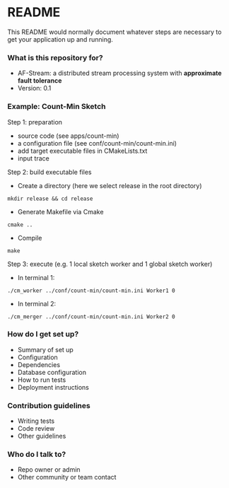 # README #

This README would normally document whatever steps are necessary to get your application up and running.

### What is this repository for? ###

* AF-Stream: a distributed stream processing system with **approximate fault tolerance**
* Version: 0.1

### Example: Count-Min Sketch ###

Step 1: preparation

* source code (see apps/count-min)
* a configuration file (see conf/count-min/count-min.ini)
* add target executable files in CMakeLists.txt
* input trace

Step 2: build executable files 

* Create a directory (here we select release in the root directory)
```
mkdir release && cd release
```

* Generate Makefile via Cmake
```
cmake ..
```

* Compile
```
make
```

Step 3: execute (e.g. 1 local sketch worker and 1 global sketch worker)

* In terminal 1: 
```
./cm_worker ../conf/count-min/count-min.ini Worker1 0
```

* In terminal 2:
```
./cm_merger ../conf/count-min/count-min.ini Worker2 0
```

### How do I get set up? ###

* Summary of set up
* Configuration
* Dependencies
* Database configuration
* How to run tests
* Deployment instructions

### Contribution guidelines ###

* Writing tests
* Code review
* Other guidelines

### Who do I talk to? ###

* Repo owner or admin
* Other community or team contact

